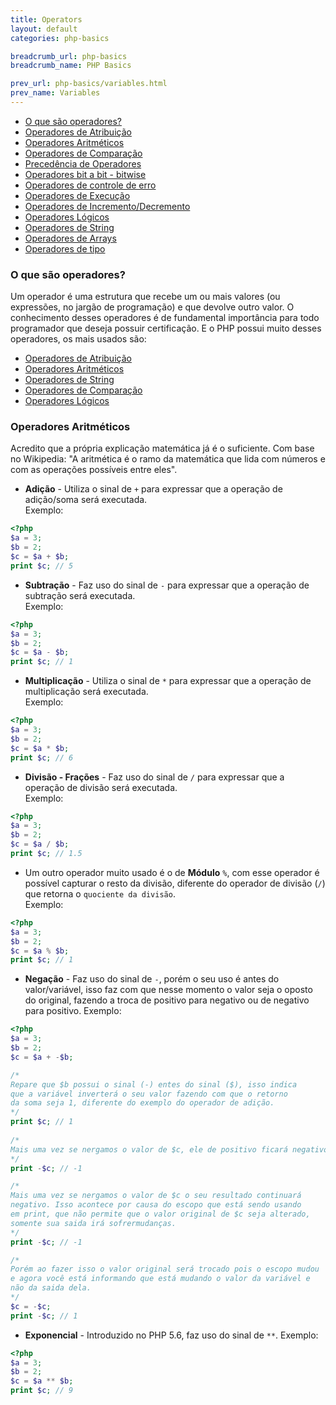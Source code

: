 ```yaml
---
title: Operators
layout: default
categories: php-basics

breadcrumb_url: php-basics
breadcrumb_name: PHP Basics

prev_url: php-basics/variables.html
prev_name: Variables
--- 
```


* [O que são operadores?](#o-que-são-operadores)
* [Operadores de Atribuição](#operadores-de-atribuição)
* [Operadores Aritméticos](#operadores-aritméticos)
* [Operadores de Comparação](#operadores-de-comparação)
* [Precedência de Operadores](#precedência-de-operadores)
* [Operadores bit a bit - bitwise](#operadores-bit-a-bit-bitwise)
* [Operadores de controle de erro](#operadores-de-controle-de-erro)
* [Operadores de Execução](#operadores-de-execução)
* [Operadores de Incremento/Decremento](#operadores-de-incremento-decremento)
* [Operadores Lógicos](#operadores-lógicos)
* [Operadores de String](#operadores-de-string)
* [Operadores de Arrays](#operadores-de-arrays)
* [Operadores de tipo](#operadores-de-tipo)

### O que são operadores?

Um operador é uma estrutura que recebe um ou mais valores (ou expressões, no jargão de programação) e que devolve outro valor. O conhecimento desses operadores é de fundamental importância para todo programador que deseja possuir certificação. E o PHP possui muito desses operadores, os mais usados são:

* [Operadores de Atribuição](#operadores-de-atribuição)
* [Operadores Aritméticos](#operadores-aritméticos)
* [Operadores de String](#operadores-de-string)
* [Operadores de Comparação](#operadores-de-comparação)
* [Operadores Lógicos](#operadores-lógicos)

### Operadores Aritméticos
Acredito que a própria explicação matemática já é o suficiente. Com base no Wikipedia: "A aritmética é o ramo da matemática que lida com números e com as operações possíveis entre eles".

* **Adição** - Utiliza o sinal de `+` para expressar que a operação de adição/soma será executada.     
Exemplo:  

```php
<?php
$a = 3;
$b = 2;
$c = $a + $b;
print $c; // 5
```

* **Subtração** - Faz uso do sinal de `-` para expressar que a operação de subtração será executada.    
Exemplo:  

```php
<?php
$a = 3;
$b = 2;
$c = $a - $b;
print $c; // 1
```

* **Multiplicação** - Utiliza o sinal de `*` para expressar que a operação de multiplicação será executada.  
Exemplo:  

```php
<?php
$a = 3;
$b = 2;
$c = $a * $b;
print $c; // 6
```

* **Divisão - Frações** - Faz uso do sinal de `/` para expressar que a operação de divisão será executada.  
Exemplo:  

```php
<?php
$a = 3;
$b = 2;
$c = $a / $b;
print $c; // 1.5
```

* Um outro operador muito usado é o de **Módulo** `%`, com esse operador é possível capturar o resto da divisão, diferente do operador de divisão (`/`) que retorna o `quociente da divisão`.   
Exemplo:  

```php
<?php
$a = 3;
$b = 2;
$c = $a % $b;
print $c; // 1
```

* **Negação** - Faz uso do sinal de `-`, porém o seu uso é antes do valor/variável, isso faz com que nesse momento o valor seja o oposto do original, fazendo a troca de positivo para negativo ou de negativo para positivo. 
Exemplo:  

```php
<?php
$a = 3;
$b = 2;
$c = $a + -$b;

/*
Repare que $b possui o sinal (-) entes do sinal ($), isso indica
que a variável inverterá o seu valor fazendo com que o retorno
da soma seja 1, diferente do exemplo do operador de adição.
*/
print $c; // 1
 
/*
Mais uma vez se nergamos o valor de $c, ele de positivo ficará negativo
*/
print -$c; // -1

/*
Mais uma vez se nergamos o valor de $c o seu resultado continuará
negativo. Isso acontece por causa do escopo que está sendo usando
em print, que não permite que o valor original de $c seja alterado,
somente sua saida irá sofrermudanças.
*/
print -$c; // -1

/*
Porém ao fazer isso o valor original será trocado pois o escopo mudou
e agora você está informando que está mudando o valor da variável e
não da saida dela.
*/
$c = -$c;  
print -$c; // 1 

```

* **Exponencial**  - Introduzido no PHP 5.6, faz uso do sinal de `**`.
Exemplo:  

```php
<?php
$a = 3;
$b = 2;
$c = $a ** $b;
print $c; // 9
```
